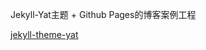 Jekyll-Yat主题 + Github Pages的博客案例工程

[jekyll-theme-yat](https://github.com/jeffreytse/jekyll-theme-yat)
